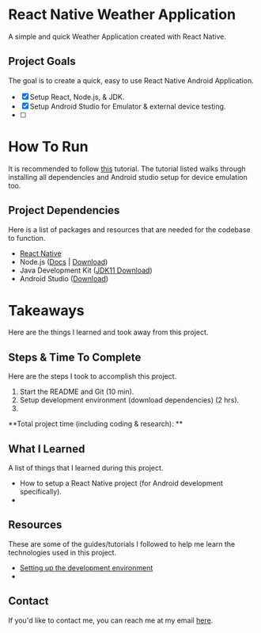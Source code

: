 # React Native Weather Application

A simple and quick Weather Application created with React Native.

## Project Goals

The goal is to create a quick, easy to use React Native Android Application. 

- [x] Setup React, Node.js, & JDK. 
- [x] Setup Android Studio for Emulator & external device testing.
- [ ]

# How To Run

It is recommended to follow [this](https://reactnative.dev/docs/environment-setup?guide=native) tutorial. The tutorial listed walks through installing all dependencies and Android studio setup for device emulation too.

## Project Dependencies

Here is a list of packages and resources that are needed for the codebase to function.

- [React Native](https://reactnative.dev/)
- Node.js ([Docs](https://nodejs.org/en/docs) | [Download](https://nodejs.org/en/download))
- Java Development Kit ([JDK11 Download](https://www.oracle.com/java/technologies/javase/jdk11-archive-downloads.html))
- Android Studio ([Download](https://developer.android.com/studio))

# Takeaways

Here are the things I learned and took away from this project.

## Steps & Time To Complete

Here are the steps I took to accomplish this project. 

1. Start the README and Git (10 min).
2. Setup development environment (download dependencies) (2 hrs).
3. 

**Total project time (including coding & research): **

## What I Learned

A list of things that I learned during this project.

- How to setup a React Native project (for Android development specifically).
- 

## Resources

These are some of the guides/tutorials I followed to help me learn the technologies used in this project. 

- [Setting up the development environment](https://reactnative.dev/docs/environment-setup?guide=native)
- 

## Contact

If you'd like to contact me, you can reach me at my email [here](mailto:willbushie@gmail.com).